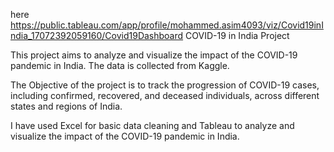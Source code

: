 here https://public.tableau.com/app/profile/mohammed.asim4093/viz/Covid19inIndia_17072392059160/Covid19Dashboard
COVID-19 in India Project

This project aims to analyze and visualize the impact of the COVID-19 pandemic in India. The data is collected from Kaggle.

The Objective of the project is to track the progression of COVID-19 cases, including confirmed, recovered, and deceased individuals, across different states and regions of India.

I have used Excel for basic data cleaning and Tableau to analyze and visualize the impact of the COVID-19 pandemic in India.
